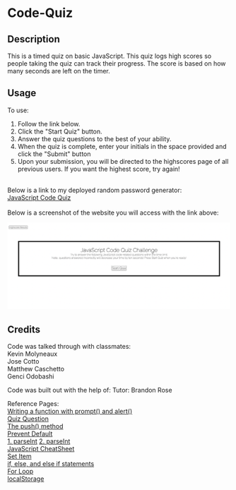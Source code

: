 # Code-Quiz

## Description
This is a timed quiz on basic JavaScript. This quiz logs high scores so people taking the quiz can track their progress. The score is based on how many seconds are left on the timer.  

## Usage

To use: <br>
1. Follow the link below. <br>
2. Click the "Start Quiz" button. <br>
3. Answer the quiz questions to the best of your ability. <br>
4. When the quiz is complete, enter your initials in the space provided and click the "Submit" button <br>
5. Upon your submission, you will be directed to the highscores page of all previous users. If you want the highest score, try again!
<br>
Below is a link to my deployed random password generator: <br>
<a href="">JavaScript Code Quiz</a>
<br>
<br>
Below is a screenshot of the website you will access with the link above:

![Alt text](/assets/css/images/Quiz%20Screen-Shot.png "Screen-Shot")

## Credits

Code was talked through with classmates:<br>
Kevin Molyneaux<br>
Jose Cotto<br>
Matthew Caschetto<br>
Genci Odobashi


Code was built out with the help of: Tutor: Brandon Rose

Reference Pages: <br>
<a href="https://stackoverflow.com/questions/37287093/starting-a-javascript-prompt-after-a-button-is-clicked"> Writing a function with prompt() and alert()</a> <br>
<a href="https://www.w3schools.com/quiztest/quiztest.asp?qtest=JS"> Quiz Question </a> <br>
<a href="https://developer.mozilla.org/en-US/docs/Web/JavaScript/Reference/Global_Objects/Array/push"> The push() method</a> <br>
<a href="https://www.w3schools.com/jsref/event_preventdefault.asp"> Prevent Default</a> <br>
<a href="https://www.w3schools.com/jsref/jsref_parseint.asp">1. parseInt</a>
<a href="https://developer.mozilla.org/en-US/docs/Web/JavaScript/Reference/Global_Objects/parseInt"> 2. parseInt</a><br>
<a href="https://htmlcheatsheet.com/js/"> JavaScript CheatSheet</a><br>
<a href="https://www.w3schools.com/jsref/met_storage_setitem.asp"> Set Item</a><br>
<a href="https://www.w3schools.com/js/js_if_else.asp"> if, else, and else if statements</a><br>
<a href="https://www.w3schools.com/js/js_loop_for.asp"> For Loop</a><br>
<a href="https://www.w3schools.com/jsref/prop_win_localstorage.asp">localStorage</a>
